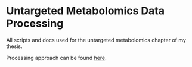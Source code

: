 # Untargeted Metabolomics Data Processing

All scripts and docs used for the untargeted metabolomics chapter of my thesis.

Processing approach can be found [here](./docs/ProcessingData.md).
